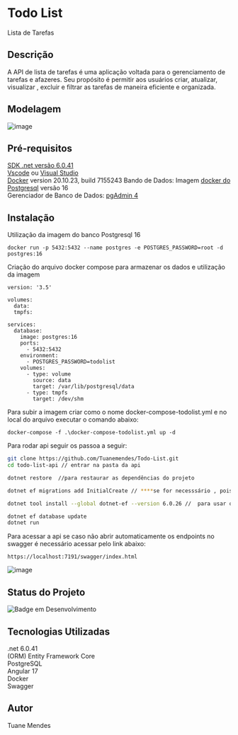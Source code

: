 # Todo List

Lista de Tarefas

## Descrição

A API de lista de tarefas é uma aplicação voltada para o gerenciamento de tarefas e afazeres.
Seu propósito é permitir aos usuários criar, atualizar, visualizar , excluir e filtrar as tarefas de maneira eficiente e organizada.

## Modelagem 

![image](https://github.com/Tuanemendes/Todo-List/assets/54903202/8389d467-24d5-4f07-822f-25bcfeb5a784)




## Pré-requisitos

[SDK .net versão 6.0.41]( https://dotnet.microsoft.com/pt-br/download/dotnet/6.0)  <br> 
[Vscode](https://code.visualstudio.com/download)  ou [Visual Studio](https://visualstudio.microsoft.com/pt-br/downloads/) <br> 
[Docker](https://www.docker.com/products/docker-desktop/) version 20.10.23, build 7155243 
Bando de Dados: Imagem [docker do Postgresql](https://hub.docker.com/_/postgres) versão 16 <br>
Gerenciador de Banco de Dados: [pgAdmin 4](https://www.pgadmin.org/download/)  

## Instalação

Utilização da imagem do banco Postgresql 16 

```
docker run -p 5432:5432 --name postgres -e POSTGRES_PASSWORD=root -d postgres:16

```
Criação do arquivo docker compose para armazenar os dados e utilização da imagem

```
version: '3.5'

volumes:
  data:
  tmpfs:

services:
  database:
    image: postgres:16
    ports:
      - 5432:5432
    environment:
      - POSTGRES_PASSWORD=todolist
    volumes:
      - type: volume
        source: data
        target: /var/lib/postgresql/data
      - type: tmpfs
        target: /dev/shm
```

Para subir a imagem 
criar como o nome docker-compose-todolist.yml
e no local do arquivo executar o comando abaixo:

```
docker-compose -f .\docker-compose-todolist.yml up -d
```
Para rodar api  seguir os passoa a seguir: 

```bash
git clone https://github.com/Tuanemendes/Todo-List.git
cd todo-list-api // entrar na pasta da api

dotnet restore  //para restaurar as dependências do projeto

dotnet ef migrations add InitialCreate // ****se for necesssário , pois já está criado no projeto só como update ja deve criar a tabela com as colunas.

dotnet tool install --global dotnet-ef --version 6.0.26 //  para usar o Entity Framework Core CLI 

dotnet ef database update
dotnet run


```

Para acessar a api se caso não abrir automaticamente  os endpoints no swagger é necessário acessar pelo link abaixo:

```
https://localhost:7191/swagger/index.html

```
![image](https://github.com/Tuanemendes/Todo-List/assets/54903202/73b75e12-2510-4e3d-bfa8-a73ad0d10c7b)



## Status do Projeto
<div align="left">
  
![Badge em Desenvolvimento ](http://img.shields.io/static/v1?label=STATUS&message=EM%20DESENVOLVIMENTO&color=GREEN&style=for-the-badge )


## Tecnologias Utilizadas 

 .net 6.0.41 <br>
 (ORM) Entity Framework Core <br>
 PostgreSQL <br>
 Angular 17 <br>
 Docker <br>
 Swagger <br>

## Autor
Tuane Mendes 


